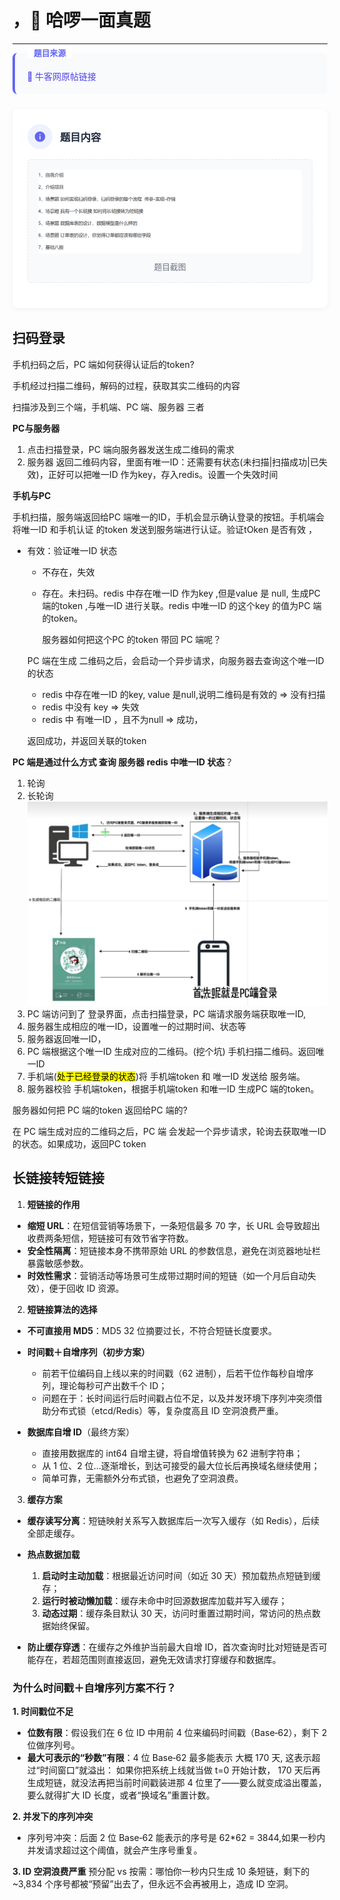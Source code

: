 # ，🚀 哈啰一面真题

---

<div style="
    background: #f8fafc;
    padding: 1.2rem;
    border-radius: 8px;
    border-left: 4px solid #6366f1;
    margin-bottom: 1.5rem;
    position: relative;
">
    <div style="
        position: absolute;
        top: -10px;
        left: 20px;
        background: white;
        padding: 0 10px;
        color: #6366f1;
        font-size: 0.8rem;
        font-weight: bold;
    ">
        题目来源
    </div>
    <a href="https://www.nowcoder.com/discuss/741702922861314048?sourceSSR=search" 
       target="_blank"
       style="
           color: #4f46e5;
           text-decoration: none;
           font-weight: 500;
           display: inline-block;
           margin-top: 0.5rem;
       ">
        🔗 牛客网原帖链接
    </a>
</div>

<div style="
    background: white;
    border-radius: 8px;
    box-shadow: 0 2px 10px rgba(0,0,0,0.05);
    padding: 1.5rem;
    margin-bottom: 2rem;
">
    <div style="
        display: flex;
        align-items: center;
        margin-bottom: 1rem;
    ">
        <div style="
            width: 40px;
            height: 40px;
            background: #eef2ff;
            border-radius: 50%;
            display: flex;
            align-items: center;
            justify-content: center;
            margin-right: 12px;
        ">
            <svg width="20" height="20" viewBox="0 0 24 24" fill="#6366f1">
                <path d="M12 2C6.48 2 2 6.48 2 12s4.48 10 10 10 10-4.48 10-10S17.52 2 12 2zm1 15h-2v-6h2v6zm0-8h-2V7h2v2z"/>
            </svg>
        </div>
        <h3 style="margin:0;color:#1e293b;">题目内容</h3>
    </div>
    <div style="
        background: #f9fafb;
        border: 1px dashed #e5e7eb;
        border-radius: 6px;
        padding: 1rem;
        text-align: center;
        margin: 1rem 0;
    ">
        <img src="./img.png" alt="i" style="max-width: 100%; border-radius: 4px;">
        <p style="margin: 0.5rem 0 0; color: #6b7280; font-size: 0.8rem;">题目截图</p>
    </div>
</div>

## 扫码登录

手机扫码之后，PC 端如何获得认证后的token?

手机经过扫描二维码，解码的过程，获取其实二维码的内容

扫描涉及到三个端，手机端、PC 端、服务器 三者

**PC与服务器**

1. 点击扫描登录，PC 端向服务器发送生成二维码的需求
2. 服务器 返回二维码内容，里面有唯一ID：还需要有状态(未扫描|扫描成功|已失效)，正好可以把唯一ID 作为key，存入redis。设置一个失效时间

**手机与PC**

手机扫描，服务端返回给PC 端唯一的ID，手机会显示确认登录的按钮。手机端会将唯一ID 和手机认证 的token 发送到服务端进行认证。验证tOken 是否有效 ，

- 有效：验证唯一ID 状态

  - 不存在，失效
  - 存在。未扫码。redis 中存在唯一ID 作为key ,但是value 是 null, 生成PC 端的token ,与唯一ID 进行关联。redis 中唯一ID 的这个key 的值为PC 端的token。

    服务器如何把这个PC 的token 带回 PC 端呢？

  PC 端在生成 二维码之后，会启动一个异步请求，向服务器去查询这个唯一ID 的状态

  - redis 中存在唯一ID 的key, value 是null,说明二维码是有效的 => 没有扫描
  - redis 中没有 key => 失效
  - redis 中 有唯一ID ，且不为null => 成功，

  返回成功，并返回关联的token

**PC 端是通过什么方式 查询 服务器 redis 中唯一ID 状态**？

1. 轮询
2. 长轮询
   ![img_1.png](img_1.png)
3. PC 端访问到了 登录界面，点击扫描登录，PC 端请求服务端获取唯一ID,
4. 服务器生成相应的唯一ID，设置唯一的过期时间、状态等
5. 服务器返回唯一ID，
6. PC 端根据这个唯一ID 生成对应的二维码。(挖个坑) 手机扫描二维码。返回唯一ID
7. 手机端(<mark>处于已经登录的状态</mark>)将 手机端token 和 唯一ID 发送给 服务端。
8. 服务器校验 手机端token，根据手机端token 和唯一ID  生成PC 端的token。

服务器如何把 PC 端的token 返回给PC 端的?

在 PC 端生成对应的二维码之后，PC 端 会发起一个异步请求，轮询去获取唯一ID 的状态。如果成功，返回PC token

## 长链接转短链接

1. **短链接的作用**

* **缩短 URL**：在短信营销等场景下，一条短信最多 70 字，长 URL 会导致超出收费两条短信，短链接可有效节省字符数。
* **安全性隔离**：短链接本身不携带原始 URL 的参数信息，避免在浏览器地址栏暴露敏感参数。
* **时效性需求**：营销活动等场景可生成带过期时间的短链（如一个月后自动失效），便于回收 ID 资源。

2. **短链接算法的选择**

* **不可直接用 MD5**：MD5 32 位摘要过长，不符合短链长度要求。
* **时间戳＋自增序列（初步方案）**

  * 前若干位编码自上线以来的时间戳（62 进制），后若干位作每秒自增序列，理论每秒可产出数千个 ID；
  * 问题在于：长时间运行后时间戳占位不足，以及并发环境下序列冲突须借助分布式锁（etcd/Redis）等，复杂度高且 ID 空洞浪费严重。
* **数据库自增 ID**（最终方案）

  * 直接用数据库的 int64 自增主键，将自增值转换为 62 进制字符串；
  * 从 1 位、2 位...逐渐增长，到达可接受的最大位长后再换域名继续使用；
  * 简单可靠，无需额外分布式锁，也避免了空洞浪费。

3. **缓存方案**

* **缓存读写分离**：短链映射关系写入数据库后一次写入缓存（如 Redis），后续全部走缓存。
* **热点数据加载**

  1. **启动时主动加载**：根据最近访问时间（如近 30 天）预加载热点短链到缓存；
  2. **运行时被动懒加载**：缓存未命中时回源数据库加载并写入缓存；
  3. **动态过期**：缓存条目默认 30 天，访问时重置过期时间，常访问的热点数据始终保留。
* **防止缓存穿透**：在缓存之外维护当前最大自增 ID，首次查询时比对短链是否可能存在，若超范围则直接返回，避免无效请求打穿缓存和数据库。

### 为什么时间戳＋自增序列方案不行？

**1. 时间戳位不足**

* **位数有限**：假设我们在 6 位 ID 中用前 4 位来编码时间戳（Base‑62），剩下 2 位做序列号。
* **最大可表示的“秒数”有限**：4 位 Base‑62 最多能表示 大概 170 天, 这表示超过“时间窗口”就溢出：
如果你把系统上线就当做 t=0 开始计数， 170 天后再生成短链，就没法再把当前时间戳装进那 4 位里了——要么就变成溢出覆盖，
要么就得扩大 ID 长度，或者“换域名”重置计数。

**2. 并发下的序列冲突**
- 序列号冲突：后面 2 位 Base‑62 能表示的序号是 62*62 = 3844,如果一秒内并发请求超过这个阈值，就会产生序号重复。

**3. ID 空洞浪费严重**
预分配 vs 按需：哪怕你一秒内只生成 10 条短链，剩下的 ~3,834 个序号都被“预留”出去了，但永远不会再被用上，造成 ID 空洞。



